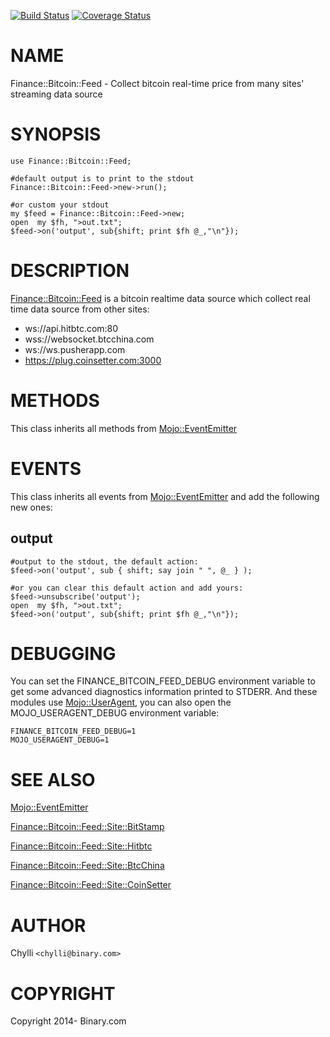 [![Build Status](https://travis-ci.org/binary-com/perl-Finance-Bitcoin-Feed.svg?branch=master)](https://travis-ci.org/binary-com/perl-Finance-Bitcoin-Feed)
[![Coverage Status](https://coveralls.io/repos/binary-com/perl-Finance-Bitcoin-Feed/badge.png?branch=master)](https://coveralls.io/r/binary-com/perl-Finance-Bitcoin-Feed?branch=master)

# NAME

Finance::Bitcoin::Feed - Collect bitcoin real-time price from many sites' streaming data source

# SYNOPSIS

    use Finance::Bitcoin::Feed;

    #default output is to print to the stdout
    Finance::Bitcoin::Feed->new->run();

    #or custom your stdout
    my $feed = Finance::Bitcoin::Feed->new;
    open  my $fh, ">out.txt";
    $feed->on('output', sub{shift; print $fh @_,"\n"});

# DESCRIPTION

[Finance::Bitcoin::Feed](https://metacpan.org/pod/Finance::Bitcoin::Feed) is a bitcoin realtime data source which collect real time data source from other sites:

- ws://api.hitbtc.com:80
- wss://websocket.btcchina.com
- ws://ws.pusherapp.com
- https://plug.coinsetter.com:3000

# METHODS

This class inherits all methods from [Mojo::EventEmitter](https://metacpan.org/pod/Mojo::EventEmitter)

# EVENTS

This class inherits all events from [Mojo::EventEmitter](https://metacpan.org/pod/Mojo::EventEmitter) and add the following new ones:

## output

    #output to the stdout, the default action:
    $feed->on('output', sub { shift; say join " ", @_ } );

    #or you can clear this default action and add yours:
    $feed->unsubscribe('output');
    open  my $fh, ">out.txt";
    $feed->on('output', sub{shift; print $fh @_,"\n"});

# DEBUGGING

You can set the FINANCE\_BITCOIN\_FEED\_DEBUG environment variable to get some advanced diagnostics information printed to STDERR.
And these modules use [Mojo::UserAgent](https://metacpan.org/pod/Mojo::UserAgent), you can also open the MOJO\_USERAGENT\_DEBUG environment variable:

    FINANCE_BITCOIN_FEED_DEBUG=1
    MOJO_USERAGENT_DEBUG=1

# SEE ALSO

[Mojo::EventEmitter](https://metacpan.org/pod/Mojo::EventEmitter)

[Finance::Bitcoin::Feed::Site::BitStamp](https://metacpan.org/pod/Finance::Bitcoin::Feed::Site::BitStamp)

[Finance::Bitcoin::Feed::Site::Hitbtc](https://metacpan.org/pod/Finance::Bitcoin::Feed::Site::Hitbtc)

[Finance::Bitcoin::Feed::Site::BtcChina](https://metacpan.org/pod/Finance::Bitcoin::Feed::Site::BtcChina)

[Finance::Bitcoin::Feed::Site::CoinSetter](https://metacpan.org/pod/Finance::Bitcoin::Feed::Site::CoinSetter)

# AUTHOR

Chylli  `<chylli@binary.com>`

# COPYRIGHT

Copyright 2014- Binary.com
